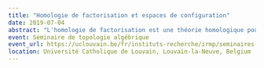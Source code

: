 ```yaml
---
title: "Homologie de factorisation et espaces de configuration"
date: 2019-07-04
abstract: "L'homologie de factorisation est une théorie homologique pour les variétés structurées (orientées, parallélisées...) qui trouve ses origines dans les théories topologique et conformes des champs (Beilinson–Drinfeld, Salvatore, Lurie, Ayala–Francis, Costello–Gwilliam...). Après l'avoir définie et donné une idée de ses propriétés, j'expliquerai comment on peut la calculer sur ℝ grâce au modèle de Lambrechts--Stanley des espaces de configuration et/ou grâce à des complexes de graphes dans le cas des variétés fermées parallélisées, des variétés fermées orientées, et des variétés à bord parallélisées. [En partie en collaboration avec R. Campos, J. Ducoulombier, P. Lambrechts, T. Willwacher]"
event: Séminaire de topologie algébrique
event_url: https://uclouvain.be/fr/instituts-recherche/irmp/seminaires-de-topologie-algebrique.html
location: Université Catholique de Louvain, Louvain-la-Neuve, Belgium
---
```


